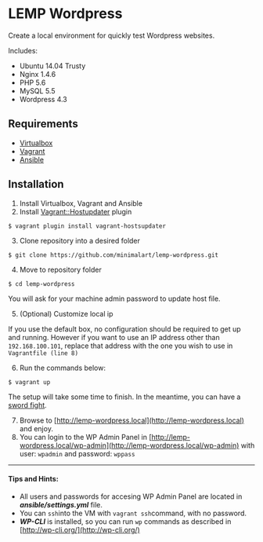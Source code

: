 # LEMP Wordpress

Create a local environment for quickly test Wordpress websites.

Includes:
- Ubuntu 14.04 Trusty
- Nginx 1.4.6
- PHP 5.6
- MySQL 5.5
- Wordpress 4.3

## Requirements
- [Virtualbox](https://www.virtualbox.org/wiki/Downloads)
- [Vagrant](http://www.vagrantup.com/downloads.html)
- [Ansible](http://docs.ansible.com/intro_installation.html)

## Installation
1. Install Virtualbox, Vagrant and Ansible
2. Install [Vagrant::Hostupdater](https://github.com/cogitatio/vagrant-hostsupdater) plugin
```
$ vagrant plugin install vagrant-hostsupdater
```

3. Clone repository into a desired folder
```
$ git clone https://github.com/minimalart/lemp-wordpress.git
```

4. Move to repository folder
```
$ cd lemp-wordpress
```
You will ask for your machine admin password to update host file.

5. (Optional) Customize local ip

  If you use the default box, no configuration should be required to get up and running.
  However if you want to use an IP address other than ```192.168.100.101```, replace that address with the one you wish to use in `Vagrantfile (line 8)`

6. Run the commands below:
  ```
  $ vagrant up
  ```
  The setup will take some time to finish. In the meantime, you can have a [sword fight](http://xkcd.com/303/).

7. Browse to [http://lemp-wordpress.local](http://lemp-wordpress.local) and enjoy.
8. You can login to the WP Admin Panel in [http://lemp-wordpress.local/wp-admin](http://lemp-wordpress.local/wp-admin) with user: ```wpadmin``` and password: ```wppass```

---
#### Tips and Hints:

* All users and passwords for accesing WP Admin Panel are located in ***ansible/settings.yml*** file.
* You can ```ssh```into the VM with ```vagrant ssh```command, with no password.
* ***WP-CLI*** is installed, so you can run ```wp``` commands as described in [http://wp-cli.org/](http://wp-cli.org/)
